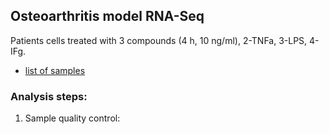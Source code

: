 ## Osteoarthritis model RNA-Seq 

Patients cells treated with 3 compounds (4 h, 10 ng/ml), 2-TNFa, 3-LPS, 4-IFg.

* [list of samples](samples.csv)

### Analysis steps:

1. Sample quality control:

